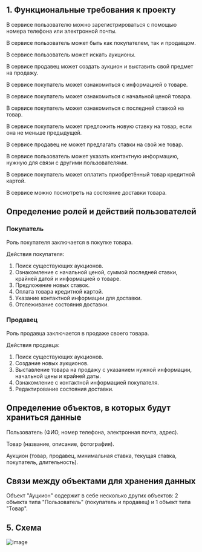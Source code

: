 ## 1. Функциональные требования к проекту

В сервисе пользователю можно зарегистрироваться с помощью номера телефона или электронной почты.

В сервисе пользователь может быть как покупателем, так и продавцом.

В сервисе пользователь может искать аукционы.

В сервисе продавец может создать аукцион и выставить свой предмет на продажу.

В сервисе покупатель может ознакомиться с информацией о товаре.

В сервисе покупатель может ознакомиться с начальной ценой товара.

В сервисе покупатель может ознакомиться с последней ставкой на товар.

В сервисе покупатель может предложить новую ставку на товар, если она не меньше предыдущей.

В сервисе продавец не может предлагать ставки на свой же товар.

В сервисе пользователь может указать контактную информацию, нужную для связи с другими пользователями.

В сервисе покупатель может оплатить приобретённый товар кредитной картой.

В сервисе можно посмотреть на состояние доставки товара.

## Определение ролей и действий пользователей

### Покупатель

Роль покупателя заключается в покупке товара.

Действия покупателя:
1) Поиск существующих аукционов.
2) Ознакомление с начальной ценой, суммой последней ставки, крайней датой и информацией о товаре.
3) Предложение новых ставок.
4) Оплата товара кредитной картой.
5) Указание контактной информации для доставки.
5) Отслеживание состояния доставки.

### Продавец

Роль продавца заключается в продаже своего товара.

Действия продавца:
1) Поиск существующих аукционов.
2) Создание новых аукционов.
3) Выставление товара на продажу с указанием нужной информации, начальной цены и крайней даты.
4) Ознакомление с контактной информацией покупателя.
5) Редактирование состояния доставки.

   
## Определение объектов, в которых будут храниться данные

Пользователь (ФИО, номер телефона, электронная почта, адрес).

Товар (название, описание, фотография).

Аукцион (товар, продавец, минимальная ставка, текущая ставка, покупатель, длительность).

## Связи между объектами для хранения данных

Объект "Ауцкион" содержит в себе несколько других объектов: 2 объекта типа "Пользователь" (покупатель и продавец) и 1 объект типа "Товар".


## 5. Схема 
![image](https://i.imgur.com/ZxN7cCI.png)
